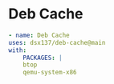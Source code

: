 # Deb Cache

```yaml
- name: Deb Cache
uses: dsx137/deb-cache@main
with:
    PACKAGES: |
    btop
    qemu-system-x86
```
